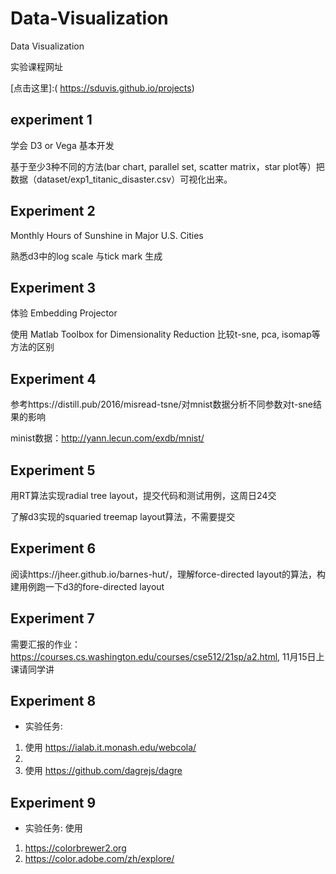 # Data-Visualization
Data Visualization

实验课程网址

[点击这里]:( https://sduvis.github.io/projects)

## experiment 1
学会 D3 or Vega 基本开发

基于至少3种不同的方法(bar chart, parallel set, scatter matrix，star plot等）把数据（dataset/exp1_titanic_disaster.csv）可视化出来。
## Experiment 2 
Monthly Hours of Sunshine in Major U.S. Cities

熟悉d3中的log scale 与tick mark 生成
## Experiment 3 
体验 Embedding Projector

使用 Matlab Toolbox for Dimensionality Reduction 比较t-sne, pca, isomap等方法的区别
## Experiment 4 
参考https://distill.pub/2016/misread-tsne/对mnist数据分析不同参数对t-sne结果的影响

minist数据：http://yann.lecun.com/exdb/mnist/
## Experiment 5
用RT算法实现radial tree layout，提交代码和测试用例，这周日24交

了解d3实现的squaried treemap layout算法，不需要提交
## Experiment 6
阅读https://jheer.github.io/barnes-hut/，理解force-directed layout的算法，构建用例跑一下d3的fore-directed layout
## Experiment 7
需要汇报的作业：https://courses.cs.washington.edu/courses/cse512/21sp/a2.html, 11月15日上课请同学讲
## Experiment 8
- 实验任务:
1. 使用 https://ialab.it.monash.edu/webcola/
2. 
3. 使用 https://github.com/dagrejs/dagre
## Experiment 9
- 实验任务: 使用
1. https://colorbrewer2.org
2. https://color.adobe.com/zh/explore/
